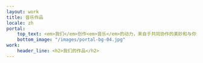 ```yaml
---
layout: work
title: 音乐作品
locale: zh
portal:
    top_text: <em>我们</em>创作<em>音乐</em>的动力，来自于共同协作的美妙和与你分享的满足。
    bottom_image: "/images/portal-bg-04.jpg"
work:
    header_line: <h2>我们的作品</h2>
---
```

